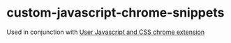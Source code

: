 # custom-javascript-chrome-snippets
Used in conjunction with [User Javascript and CSS chrome extension](https://chrome.google.com/webstore/detail/user-javascript-and-css/nbhcbdghjpllgmfilhnhkllmkecfmpld/related)

